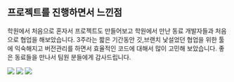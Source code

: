 ## **프로젝트를 진행하면서 느낀점**

학원에서 처음으로 혼자서 프로젝트도 만들어보고 학원에서 만난 동료 개발자들과 처음으로 협업을 해보았습니다. 3주라는 짧은 기간동안 깃,브랜치 낯설었던 협업을 위한 툴에 익숙해지고 버전관리를 하면서 효율적인 코드에 대해서 많이 고민해 보았습니다. 좋은 동료들을 만나서 팀원 분들에게 감사드립니다.

<img src ="https://user-images.githubusercontent.com/69107255/113604222-eca23b00-967f-11eb-866f-3ad57e093f56.png">

<img src ="https://user-images.githubusercontent.com/69107255/113604293-0774af80-9680-11eb-996e-8c825294d125.png">

<img src ="https://user-images.githubusercontent.com/69107255/113604601-781bcc00-9680-11eb-88f3-22e52f4feb5b.png">